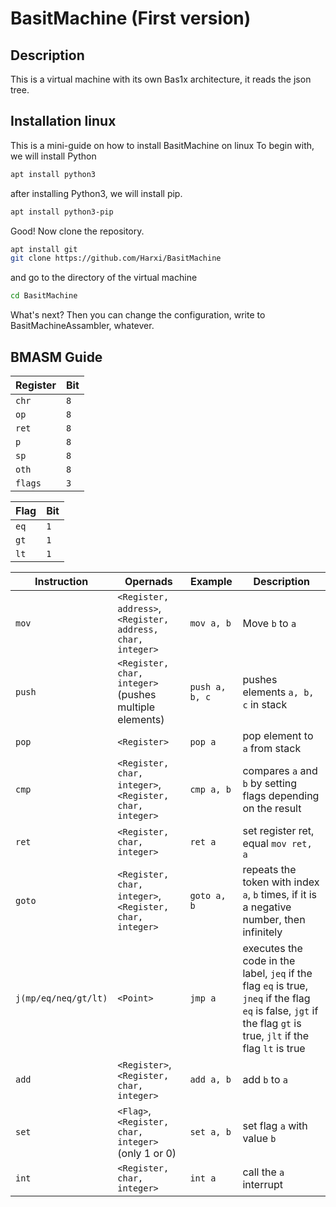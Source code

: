 # BasitMachine (First version)
## Description
This is a virtual machine with its own Bas1x architecture, it reads the json tree.

## Installation linux

This is a mini-guide on how to install BasitMachine on linux
To begin with, we will install Python

```sh
apt install python3
```

after installing Python3, we will install pip.

```sh
apt install python3-pip
```

Good! Now clone the repository.
```sh
apt install git
git clone https://github.com/Harxi/BasitMachine
```
 and go to the directory of the virtual machine
```sh
cd BasitMachine
```

What's next? Then you can change the configuration, write to BasitMachineAssambler, whatever.

## BMASM Guide

| Register | Bit |
|----------|-----|
| `chr`    | `8` |
| `op`     | `8` |
| `ret`    | `8` |
| `p`      | `8` |
| `sp`     | `8` |
| `oth`    | `8` |
| `flags`  | `3` |

| Flag | Bit |
|------|-----|
| `eq` | `1` |
| `gt` | `1` |
| `lt` | `1` |

| Instruction          | Opernads                                                    | Example        | Description                                                                                                                                                      |   
|----------------------|-------------------------------------------------------------|----------------|------------------------------------------------------------------------------------------------------------------------------------------------------------------|
| `mov`                | `<Register, address>`, `<Register, address, char, integer>` | `mov a, b`     | Move `b` to `a`                                                                                                                                                  |   
| `push`               | `<Register, char, integer>` (pushes multiple elements)      | `push a, b, c` | pushes elements `a, b, c` in stack                                                                                                                               |   
| `pop`                | `<Register>`                                                | `pop a`        | pop element to `a` from stack                                                                                                                                    |   
| `cmp`                | `<Register, char, integer>`, `<Register, char, integer>`    | `cmp a, b`     | compares `a` and `b` by setting flags depending on the result                                                                                                    |   
| `ret`                | `<Register, char, integer>`                                 | `ret a`        | set register ret, equal `mov ret, a`                                                                                                                             |   
| `goto`               | `<Register, char, integer>`, `<Register, char, integer>`    | `goto a, b`    | repeats the token with index `a`, `b` times, if it is a negative number, then infinitely                                                                         |   
| `j(mp/eq/neq/gt/lt)` | `<Point>`                                                   | `jmp a`        | executes the code in the label, `jeq` if the flag `eq` is true, `jneq` if the flag `eq` is false, `jgt` if the flag `gt` is true, `jlt` if the flag `lt` is true |
| `add`                | `<Register>`, `<Register, char, integer>`                   | `add a, b`     | add `b` to `a`                                                                                                                                                   |
| `set`                | `<Flag>`, `<Register, char, integer>` (only 1 or 0)         | `set a, b`     | set flag `a` with value `b`                                                                                                                                      |
| `int`                | `<Register, char, integer>`                                 | `int a`        | call the `a` interrupt                                                                                                                                         |
